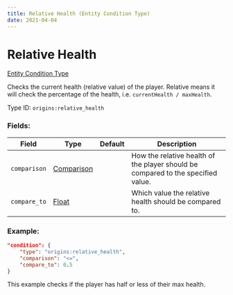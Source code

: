 ```yaml
---
title: Relative Health (Entity Condition Type)
date: 2021-04-04
---
```


# Relative Health

[Entity Condition Type](../entity_condition_types.md)

Checks the current health (relative value) of the player. Relative means it will check the percentage of the health, i.e. `currentHealth / maxHealth`.

Type ID: `origins:relative_health`

### Fields:

Field  | Type | Default | Description
-------|------|---------|-------------
`comparison` | [Comparison](../data_types/comparison.md) | | How the relative health of the player should be compared to the specified value.
`compare_to` | [Float](../data_types/float.md) | | Which value the relative health should be compared to.

### Example:
```json
"condition": {
    "type": "origins:relative_health",
    "comparison": "<=",
    "compare_to": 0.5
}
```
This example checks if the player has half or less of their max health.